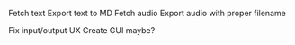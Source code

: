 Fetch text
Export text to MD
Fetch audio
Export audio with proper filename

Fix input/output UX
Create GUI maybe?